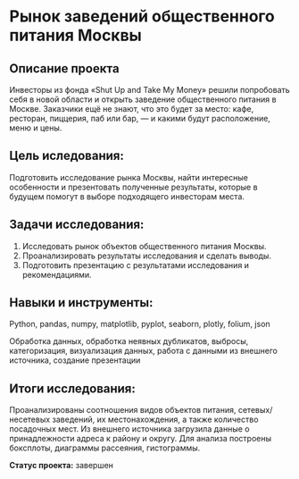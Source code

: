 # Рынок заведений общественного питания Москвы
## Описание проекта
Инвесторы из фонда «Shut Up and Take My Money» решили попробовать себя в новой области и открыть заведение общественного питания в Москве. Заказчики ещё не знают, что это будет за место: кафе, ресторан, пиццерия, паб или бар, — и какими будут расположение, меню и цены.

## Цель иследования: 
Подготовить исследование рынка Москвы, найти интересные особенности и презентовать полученные результаты, которые в будущем помогут в выборе подходящего инвесторам места.

## Задачи исследования:
1. Исследовать рынок объектов общественного питания Москвы.
2. Проанализировать результаты исследования и сделать выводы.
3. Подготовить презентацию с результатами исследования и рекомендациями.

## Навыки и инструменты:
Python, pandas, numpy, matplotlib, pyplot, seaborn, plotly, folium, json

Обработка данных, обработка неявных дубликатов, выбросы, категоризация, визуализация данных, работа с данными из внешнего источника, создание презентации

## Итоги исследования:
Проанализированы соотношения видов объектов питания, сетевых/несетевых заведений, их местонахождения, а также количество посадочных мест. Из внешнего источника загрузила данные о принадлежности адреса к району и округу. Для анализа построены боксплоты, диаграммы рассеяния, гистограммы.

**Статус проекта:** завершен

